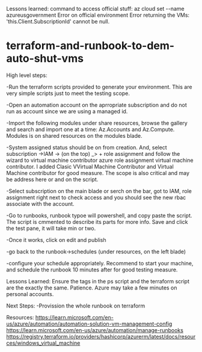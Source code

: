 Lessons learned:
command to access official stuff: az cloud set --name azureusgovernment 
Error on official environment
Error returning the VMs: 'this.Client.SubscriptionId' cannot be null.



# terraform-and-runbook-to-dem-auto-shut-vms

High level steps:

-Run the terraform scripts provided to generate your environment. This are very simple scripts just to meet the testing scope. 

-Open an automation account on the aprropriate subscription and do not run as account since we are using a managed id. 

-Import the following modules under share resources, browse the gallery and search and import one at a time: Az.Accounts and Az.Compute. Modules is on shared resources on the modules blade. 

-System assigned status should be on from creation. And, select subscription ->IAM ->  (on the top) _> + role assignment and follow the wizard to virtual machine contributor azure role assignment virtual machine contributor. I added Clasic VVirtual Machine Contributor and Virtual Machine contributor for good measure. The scope is also critical and may be address here or and on the script.

-Select subscription on the main blade or serch on the bar, got to IAM, role assignment right next to check access and you should see the new rbac associate with the account.

-Go to runbooks, runbook typoe will powershell, and copy paste the script. The script is cmmented to describe its parts for more info. Save and click the test pane, it will take min or two.

-Once it works, click on edit and publish

-go back to the runbook->schedules (under resources, on the left blade)

-configure your schedule appropriately. Recommend to start your machine, and schedule the runbook 10 minutes after for good testing measure. 


Lessons Learned:
Ensure the tags in the ps script and the terraform script are the exactly the same. 
Patience. Azure may take a few minutes on personal accounts. 

Next Steps:
-Provission the whole runbook on terraform

Resources:
https://learn.microsoft.com/en-us/azure/automation/automation-solution-vm-management-config
https://learn.microsoft.com/en-us/azure/automation/manage-runbooks
https://registry.terraform.io/providers/hashicorp/azurerm/latest/docs/resources/windows_virtual_machine





